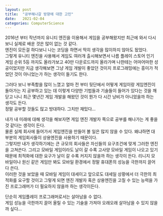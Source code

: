 ```yaml
---
layout: post
title:  "공부해나갈 방향에 대한 고민"
date:   2021-02-04
categories: ComputerScience
---
```


2016년 부터 작년까지 유니티 엔진을 이용해서 게임을 공부해왔지만 최근에 와서 다시 보니 실제로 배운 것은 많이 없는 것 같다.    
엔진이 모든걸 하다보니 나는 코딩을 하면서 딱히 생각을 많이하지 않아도 됬었다.    
그렇게 유니티 엔진을 사용해서 게임도 여러개 출시해보면서 나름 플레이 스토어 인기 게임 순위 5등 까지도 올라가보고 40만 다운로드까지 올라가며 나한테는 어마어마한 성공이었지만 지금 생각해보면 그냥 게임 개발이 좋았던 것이지 프로그래밍에는 흥미가 적었던 것이 아니었는가 하는 생각이 들기도 한다.   

그러다 보니 부족함을 많이 느꼈고 얼마 전 부터 뒷단에서 어떻게 게임이랑 게임엔진이 돌아가는 지 공부하고 있는 데 이렇게 다양한 기법들과 기술들이 들어가 있다는 것을 깨닫고 나니 최근 몇년간 게임 개발을 해왔던 것이 뭔가 다 시간 낭비가 아니었을까 하는 생각도 든다.  
정말 공부할 것들도 많고 방대하다. 그치만 재밌다...   

내가 내 미래에 대해 생각을 해보자면 게임 엔진 개발자 쪽으로 공부를 해나가는 게 좋을 것 같다는 생각이 든다.   
물론 실제 회사에 들어가서 게임엔진을 만들어 볼 일은 많지 않을 수 있다. 왜냐하면 대부분의 게임회사들이 상용엔진을 사용하기 때문이다.   
그렇지만 내가 생각하기에는 큰 규모의 회사들은 자신들의 요구조건에 맞게 그러한 엔진을 고쳐쓴다. 그리고 모바일 게임이라도 날이 갈 수록 고사양 모바일 게임이 나오고 있기 때문에 최적화에 대한 요구가 날이 갈 수록 커지지 않을까 하는 생각이 든다. 리니지 모바일이나 원신 같은 게임만 봐도 모바일 환경에서 정말 휴대폰의 성능을 극한까지 끌어다 쓴다.   
이러한 것을 보았을 때 모바일 게임이 대세이고 앞으로도 대세일 상황에서 더 극한의 최적화를 요구할 것이고 그렇게 되면 엔진 개발자 혹은 상용엔진을 고칠 수 있는 능력을 가진 프로그래머가 더 필요하지 않을까 하는 생각이든다.     

단순히 게임플레이 프로그래머로서는 살아남을 수 없다.   
게임 성능을 극한까지 끌어 올릴 수 있는 기술을 가져야 오래오래 살아남을 수 있지 않을까 싶다...   

